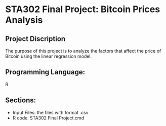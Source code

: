 # STA302 Final Project: Bitcoin Prices Analysis

## Project Discription
The purpose of this project is to analyze the factors that affect the price of Bitcoin using the
linear regression model.

## Programming Language:
R

## Sections:
* Input Files: the files with format .csv
* R code: STA302 Final Project.cmd
